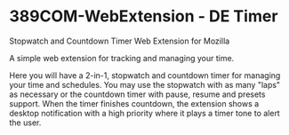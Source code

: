 # 389COM-WebExtension - DE Timer
Stopwatch and Countdown Timer Web Extension for Mozilla

A simple web extension for tracking and managing your time. 

Here you will have a 2-in-1, stopwatch and countdown timer for managing your time and schedules. You may use the stopwatch with as many "laps" as necessary or the countdown timer with pause, resume and presets support. When the timer finishes countdown, the extension shows a desktop notification with a high priority where it plays a timer tone to alert the user. 
